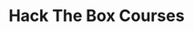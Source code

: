 ---
layout: subcategory
title: Hack The Box Courses
description: Collection of course notes and writeups from Hack The Box Academy
category_title: Courses
category_url: /courses
paths:
  - name: Web Application Penetration Testing
    color: blue-500
  - name: Bug Bounty Hunter
    color: purple-500
  - name: Defensive Security
    color: green-500
entries:
  - title: Cross-Site Scripting (XSS)
    url: /courses/hack-the-box/cross-site-scripting
    date: 2024-01-15
    status: completed
    path: Web Application Penetration Testing

  - title: SQL Injection Fundamentals
    url: /courses/hack-the-box/sql-injection-fundamentals
    date: 2024-01-10
    status: completed
    path: Web Application Penetration Testing

  - title: Command Injections
    url: /courses/hack-the-box/command-injections
    date: 2024-01-05
    status: completed
    path: Bug Bounty Hunter

  - title: File Upload Attacks
    url: /courses/hack-the-box/file-upload-attacks
    date: 2023-12-28
    status: completed
    path: Bug Bounty Hunter

  - title: Server-side Attacks
    url: /courses/hack-the-box/server-side-attacks
    status: upcoming
    path: Defensive Security
---